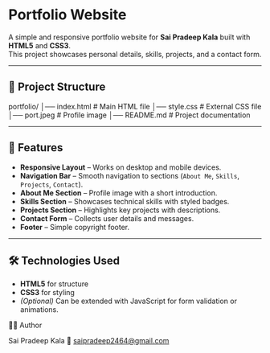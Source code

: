 # Portfolio Website

A simple and responsive portfolio website for **Sai Pradeep Kala** built with **HTML5** and **CSS3**.  
This project showcases personal details, skills, projects, and a contact form.

---

## 📂 Project Structure
portfolio/
│── index.html # Main HTML file
│── style.css # External CSS file
│── port.jpeg # Profile image
│── README.md # Project documentation

---

## 🚀 Features
- **Responsive Layout** – Works on desktop and mobile devices.  
- **Navigation Bar** – Smooth navigation to sections (`About Me`, `Skills`, `Projects`, `Contact`).  
- **About Me Section** – Profile image with a short introduction.  
- **Skills Section** – Showcases technical skills with styled badges.  
- **Projects Section** – Highlights key projects with descriptions.  
- **Contact Form** – Collects user details and messages.  
- **Footer** – Simple copyright footer.

---

## 🛠️ Technologies Used
- **HTML5** for structure  
- **CSS3** for styling  
- *(Optional)* Can be extended with JavaScript for form validation or animations.

👨‍💻 Author

Sai Pradeep Kala
📧 saipradeep2464@gmail.com

 
